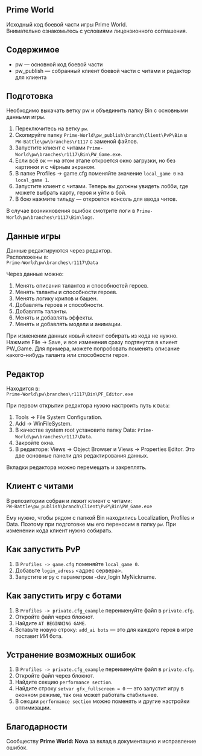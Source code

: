 ## Prime World
Исходный код боевой части игры Prime World.  
Внимательно ознакомьтесь с условиями лицензионного соглашения.

## Содержимое
- pw — основной код боевой части
- pw_publish — собранный клиент боевой части с читами и редактор для клиента

## Подготовка
Необходимо выкачать ветку pw и объединить папку Bin с основными данными игры.

1. Переключитесь на ветку `pw`.
2. Скопируйте папку `Prime-World\pw_publish\branch\Client\PvP\Bin` в `PW-Battle\pw\branches\r1117` с заменой файлов.
3. Запустите клиент с читами `Prime-World\pw\branches\r1117\Bin\PW_Game.exe`.
4. Если всё ок — на этом этапе откроется окно загрузки, но без картинки и с чёрным экраном.
5. В папке Profiles -> game.cfg поменяйте значение `local_game 0` на `local_game 1`.
6. Запустите клиент с читами. Теперь вы должны увидеть лобби, где можете выбрать карту, героя и уйти в бой.
7. В бою нажмите тильду — откроется консоль для ввода читов.

В случае возникновения ошибок смотрите логи в `Prime-World\pw\branches\r1117\Bin\logs`.

## Данные игры
Данные редактируются через редактор.  
Расположены в:  
`Prime-World\pw\branches\r1117\Data`

Через данные можно:
1. Менять описания талантов и способностей героев.
2. Менять таланты и способности героев.
3. Менять логику крипов и башен.
4. Добавлять героев и способности.
5. Добавлять таланты.
6. Менять и добавлять эффекты.
7. Менять и добавлять модели и анимации.

При изменении данных новый клиент собирать из кода не нужно. Нажмите File -> Save, и все изменения сразу подтянутся в клиент PW_Game. Для примера, можете попробовать поменять описание какого-нибудь таланта или способности героя.

## Редактор
Находится в:  
`Prime-World\pw\branches\r1117\Bin\PF_Editor.exe`

При первом открытии редактора нужно настроить путь к `Data`:
1. Tools -> File System Configuration.
2. Add -> WinFileSystem.
3. В качестве system root установите папку Data: `Prime-World\pw\branches\r1117\Data`.
4. Закройте окна.
5. В редакторе: Views -> Object Browser и Views -> Properties Editor. Это две основные панели для редактирования данных.

Вкладки редактора можно перемещать и закреплять.

## Клиент с читами
В репозитории собран и лежит клиент с читами:  
`PW-Battle\pw_publish\branch\Client\PvP\Bin\PW_Game.exe`

Ему нужно, чтобы рядом с папкой Bin находились Localization, Profiles и Data. Поэтому при подготовке мы его переносим в папку `pw`. При изменении кода клиент нужно собирать.

## Как запустить PvP
1. В `Profiles -> game.cfg` поменяйте `local_game 0`.
2. Добавьте `login_adress` <адрес сервера>.
3. Запустите игру с параметром -dev_login MyNickname.

## Как запустить игру с ботами
1. В `Profiles -> private.cfg_example` переименуйте файл в `private.cfg`.
2. Откройте файл через блокнот.
3. Найдите `AT BEGINNING GAME`.
4. Вставьте новую строку: `add_ai bots` — это для каждого героя в игре поставит ИИ бота.

## Устранение возможных ошибок
1. В `Profiles -> private.cfg_example` переименуйте файл в `private.cfg`.
2. Откройте файл через блокнот.
3. Найдите секцию `performance section`.
4. Найдите строку `setvar gfx_fullscreen = 0` — это запустит игру в оконном режиме, так она может работать стабильнее.
5. В секции `performance section` можно поменять и другие настройки оптимизации.

## Благодарности
Сообществу **Prime World: Nova** за вклад в документацию и исправление ошибок.

